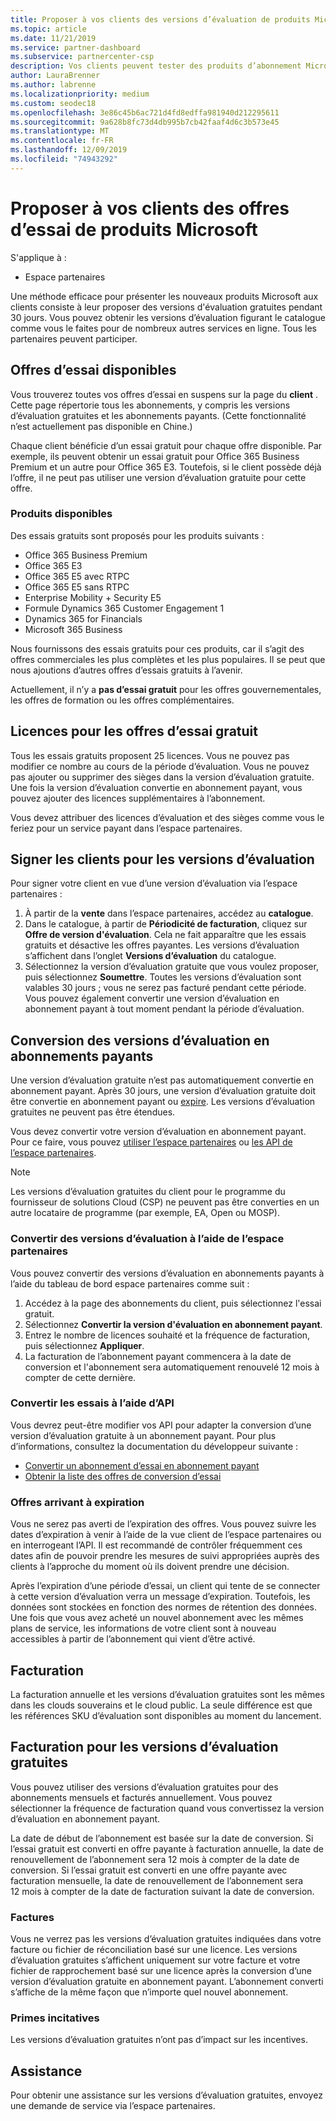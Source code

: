 ```yaml
---
title: Proposer à vos clients des versions d’évaluation de produits Microsoft | Espaces partenaires
ms.topic: article
ms.date: 11/21/2019
ms.service: partner-dashboard
ms.subservice: partnercenter-csp
description: Vos clients peuvent tester des produits d’abonnement Microsoft pendant 30 jours. Inscrivez-vous à ces versions d’évaluation dans le catalogue, comme beaucoup d’autres services en ligne.
author: LauraBrenner
ms.author: labrenne
ms.localizationpriority: medium
ms.custom: seodec18
ms.openlocfilehash: 3e86c45b6ac721d4fd8edffa981940d212295611
ms.sourcegitcommit: 9a628b8fc73d4db995b7cb42faaf4d6c3b573e45
ms.translationtype: MT
ms.contentlocale: fr-FR
ms.lasthandoff: 12/09/2019
ms.locfileid: "74943292"
---
```

# <a name="offer-your-customers-trials-of-microsoft-products"></a>Proposer à vos clients des offres d’essai de produits Microsoft

S'applique à :

- Espace partenaires

Une méthode efficace pour présenter les nouveaux produits Microsoft aux clients consiste à leur proposer des versions d'évaluation gratuites pendant 30 jours. Vous pouvez obtenir les versions d’évaluation figurant le catalogue comme vous le faites pour de nombreux autres services en ligne. Tous les partenaires peuvent participer.

## <a name="available-trial-offers"></a>Offres d’essai disponibles

Vous trouverez toutes vos offres d’essai en suspens sur la page du **client** . Cette page répertorie tous les abonnements, y compris les versions d’évaluation gratuites et les abonnements payants. (Cette fonctionnalité n’est actuellement pas disponible en Chine.)

Chaque client bénéficie d’un essai gratuit pour chaque offre disponible. Par exemple, ils peuvent obtenir un essai gratuit pour Office 365 Business Premium et un autre pour Office 365 E3. Toutefois, si le client possède déjà l’offre, il ne peut pas utiliser une version d’évaluation gratuite pour cette offre.

### <a name="available-products"></a>Produits disponibles

Des essais gratuits sont proposés pour les produits suivants :

- Office&nbsp;365 Business&nbsp;Premium
- Office 365 E3
- Office 365 E5 avec RTPC
- Office 365 E5 sans RTPC
- Enterprise Mobility + Security E5
- Formule Dynamics 365 Customer Engagement 1
- Dynamics 365 for Financials
- Microsoft 365 Business

Nous fournissons des essais gratuits pour ces produits, car il s’agit des offres commerciales les plus complètes et les plus populaires. Il se peut que nous ajoutions d’autres offres d’essais gratuits à l’avenir.

Actuellement, il n’y a **pas d’essai gratuit** pour les offres gouvernementales, les offres de formation ou les offres complémentaires.

## <a name="licenses-for-free-trial-offers"></a>Licences pour les offres d’essai gratuit

Tous les essais gratuits proposent 25 licences. Vous ne pouvez pas modifier ce nombre au cours de la période d’évaluation. Vous ne pouvez pas ajouter ou supprimer des sièges dans la version d’évaluation gratuite. Une fois la version d’évaluation convertie en abonnement payant, vous pouvez ajouter des licences supplémentaires à l’abonnement.

Vous devez attribuer des licences d’évaluation et des sièges comme vous le feriez pour un service payant dans l’espace partenaires.

## <a name="sign-customers-up-for-trials"></a>Signer les clients pour les versions d’évaluation

Pour signer votre client en vue d’une version d’évaluation via l’espace partenaires :

1. À partir de la **vente** dans l’espace partenaires, accédez au **catalogue**. 
2. Dans le catalogue, à partir de **Périodicité de facturation**, cliquez sur **Offre de version d'évaluation**. Cela ne fait apparaître que les essais gratuits et désactive les offres payantes. Les versions d’évaluation s’affichent dans l’onglet **Versions d’évaluation** du catalogue.
3. Sélectionnez la version d’évaluation gratuite que vous voulez proposer, puis sélectionnez **Soumettre**. Toutes les versions d’évaluation sont valables 30 jours ; vous ne serez pas facturé pendant cette période. Vous pouvez également convertir une version d’évaluation en abonnement payant à tout moment pendant la période d’évaluation.

## <a name="converting-trials-to-paid-subscriptions"></a>Conversion des versions d’évaluation en abonnements payants

Une version d’évaluation gratuite n’est pas automatiquement convertie en abonnement payant. Après 30 jours, une version d’évaluation gratuite doit être convertie en abonnement payant ou [expire](#expiring-offers). Les versions d’évaluation gratuites ne peuvent pas être étendues.

Vous devez convertir votre version d’évaluation en abonnement payant. Pour ce faire, vous pouvez [utiliser l’espace partenaires](#convert-trials-using-partner-center) ou [les API de l’espace partenaires](#convert-trials-using-apis).

> [!NOTE]
> Les versions d’évaluation gratuites du client pour le programme du fournisseur de solutions Cloud (CSP) ne peuvent pas être converties en un autre locataire de programme (par exemple, EA, Open ou MOSP).

### <a name="convert-trials-using-partner-center"></a>Convertir des versions d’évaluation à l’aide de l’espace partenaires

Vous pouvez convertir des versions d’évaluation en abonnements payants à l’aide du tableau de bord espace partenaires comme suit :

1. Accédez à la page des abonnements du client, puis sélectionnez l'essai gratuit.
2. Sélectionnez **Convertir la version d'évaluation en abonnement payant**.
3. Entrez le nombre de licences souhaité et la fréquence de facturation, puis sélectionnez **Appliquer**.
4. La facturation de l’abonnement payant commencera à la date de conversion et l'abonnement sera automatiquement renouvelé 12 mois à compter de cette dernière. 

### <a name="convert-trials-using-apis"></a>Convertir les essais à l’aide d’API

Vous devrez peut-être modifier vos API pour adapter la conversion d’une version d’évaluation gratuite à un abonnement payant. Pour plus d’informations, consultez la documentation du développeur suivante :

- [Convertir un abonnement d’essai en abonnement payant](https://docs.microsoft.com/partner-center/develop/convert-a-trial-subscription-to-paid)
- [Obtenir la liste des offres de conversion d’essai](https://docs.microsoft.com/partner-center/develop/get-a-list-of-trial-conversion-offers)

### <a name="expiring-offers"></a>Offres arrivant à expiration

Vous ne serez pas averti de l’expiration des offres. Vous pouvez suivre les dates d’expiration à venir à l’aide de la vue client de l’espace partenaires ou en interrogeant l’API. Il est recommandé de contrôler fréquemment ces dates afin de pouvoir prendre les mesures de suivi appropriées auprès des clients à l’approche du moment où ils doivent prendre une décision.

Après l’expiration d’une période d’essai, un client qui tente de se connecter à cette version d’évaluation verra un message d’expiration. Toutefois, les données sont stockées en fonction des normes de rétention des données. Une fois que vous avez acheté un nouvel abonnement avec les mêmes plans de service, les informations de votre client sont à nouveau accessibles à partir de l’abonnement qui vient d’être activé.

## <a name="billing"></a>Facturation

La facturation annuelle et les versions d’évaluation gratuites sont les mêmes dans les clouds souverains et le cloud public. La seule différence est que les références SKU d’évaluation sont disponibles au moment du lancement.

## <a name="billing-for-free-trials"></a>Facturation pour les versions d’évaluation gratuites

Vous pouvez utiliser des versions d’évaluation gratuites pour des abonnements mensuels et facturés annuellement. Vous pouvez sélectionner la fréquence de facturation quand vous convertissez la version d’évaluation en abonnement payant.

La date de début de l’abonnement est basée sur la date de conversion. Si l’essai gratuit est converti en offre payante à facturation annuelle, la date de renouvellement de l’abonnement sera 12 mois à compter de la date de conversion. Si l’essai gratuit est converti en une offre payante avec facturation mensuelle, la date de renouvellement de l’abonnement sera 12 mois à compter de la date de facturation suivant la date de conversion.

### <a name="invoices"></a>Factures

Vous ne verrez pas les versions d’évaluation gratuites indiquées dans votre facture ou fichier de réconciliation basé sur une licence. Les versions d’évaluation gratuites s’affichent uniquement sur votre facture et votre fichier de rapprochement basé sur une licence après la conversion d’une version d’évaluation gratuite en abonnement payant. L’abonnement converti s’affiche de la même façon que n’importe quel nouvel abonnement.

### <a name="incentives"></a>Primes incitatives

Les versions d’évaluation gratuites n’ont pas d’impact sur les incentives.

## <a name="support"></a>Assistance

Pour obtenir une assistance sur les versions d’évaluation gratuites, envoyez une demande de service via l’espace partenaires.
